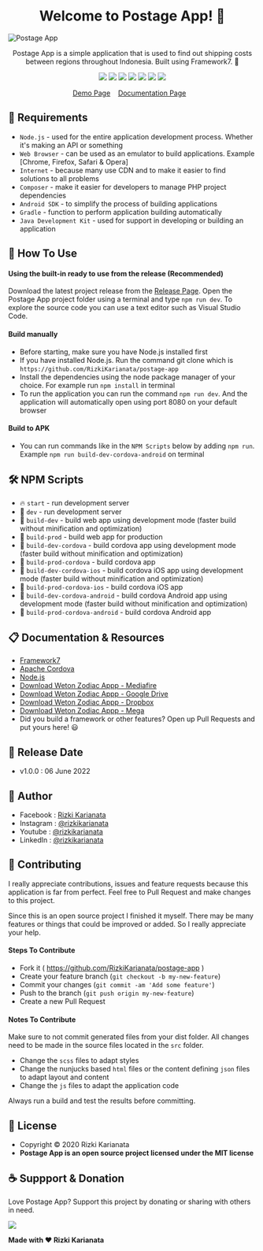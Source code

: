 <h1 align="center">Welcome to Postage App! 👋 </h1>

![Postage App](https://user-images.githubusercontent.com/52366240/172046132-259844ef-a07c-4740-981a-69c19b878bf8.png)

<p align="center">Postage App is a simple application that is used to find out shipping costs between regions throughout Indonesia. Built using Framework7. 💖 </p>

<p align="center">
<img src="https://img.shields.io/github/contributors/RizkiKarianata/postage-app?style=flat-square">
<img src="https://img.shields.io/github/issues/RizkiKarianata/postage-app?style=flat-square">
<img src="https://img.shields.io/github/stars/RizkiKarianata/postage-app?style=flat-square"> 
<img src="https://img.shields.io/github/forks/RizkiKarianata/postage-app?style=flat-square">
<img src="https://img.shields.io/github/last-commit/RizkiKarianata/postage-app.svg?style=flat-square">
<img src="https://img.shields.io/github/languages/code-size/RizkiKarianata/postage-app?style=flat-square">
<img src="https://img.shields.io/github/license/RizkiKarianata/postage-app?style=flat-square">
</p>

<p align="center">
<a href="https://karianata.com/postage-app/demo">Demo Page</a>&nbsp;&nbsp;&nbsp;
<a href="https://karianata.com/postage-app/docs">Documentation Page</a>&nbsp;&nbsp;&nbsp;
</p>

## 💾 Requirements

* `Node.js` - used for the entire application development process. Whether it's making an API or something
* `Web Browser` - can be used as an emulator to build applications. Example [Chrome, Firefox, Safari & Opera]
* `Internet` - because many use CDN and to make it easier to find solutions to all problems
* `Composer` - make it easier for developers to manage PHP project dependencies
* `Android SDK` - to simplify the process of building applications
* `Gradle` - function to perform application building automatically
* `Java Development Kit` - used for support in developing or building an application

## 🎯 How To Use

#### Using the built-in ready to use from the release (Recommended)

Download the latest project release from the [Release Page](https://github.com/RizkiKarianata/postage-app "Release Page"). Open the Postage App project folder using a terminal and type `npm run dev`. To explore the source code you can use a text editor such as Visual Studio Code.

#### Build manually

* Before starting, make sure you have Node.js installed first
* If you have installed Node.js. Run the command git clone which is `https://github.com/RizkiKarianata/postage-app`
* Install the dependencies using the node package manager of your choice. For example run `npm install` in terminal
* To run the application you can run the command `npm run dev`. And the application will automatically open using port 8080 on your default browser

#### Build to APK

* You can run commands like in the `NPM Scripts` below by adding `npm run`. Example `npm run build-dev-cordova-android` on terminal

## 🛠 NPM Scripts

* 🔥 `start` - run development server
* 🔧 `dev` - run development server
* 🔧 `build-dev` - build web app using development mode (faster build without minification and optimization)
* 🔧 `build-prod` - build web app for production
* 📱 `build-dev-cordova` - build cordova app using development mode (faster build without minification and optimization)
* 📱 `build-prod-cordova` - build cordova app
* 📱 `build-dev-cordova-ios` - build cordova iOS app using development mode (faster build without minification and optimization)
* 📱 `build-prod-cordova-ios` - build cordova iOS app
* 📱 `build-dev-cordova-android` - build cordova Android app using development mode (faster build without minification and optimization)
* 📱 `build-prod-cordova-android` - build cordova Android app

## 📋 Documentation & Resources

* [Framework7](https://framework7.io/)
* [Apache Cordova](https://cordova.apache.org/)
* [Node.js](https://nodejs.org/en/)
* [Download Weton Zodiac Appp - Mediafire](https://www.mediafire.com/file/ihkflhz2gdaez6a/ZodiakWeton-F7.apk/file)
* [Download Weton Zodiac Appp - Google Drive](https://drive.google.com/file/d/1u8p724srXma_LiUjEzMIVAhuu9bR34kg/view?usp=sharing)
* [Download Weton Zodiac Appp - Dropbox](https://www.dropbox.com/s/ylplqhdnoeow27y/ZodiakWeton-F7.apk?dl=0)
* [Download Weton Zodiac Appp - Mega](https://mega.nz/file/2YoR3aDD#lWXonZo9bGP0XjPtXC4wOMj3ESWrMzVPE-zsrjaZaR8)
* Did you build a framework or other features? Open up Pull Requests and put yours here! 😃

## 📆 Release Date

* v1.0.0 : 06 June 2022

## 🧑 Author

* Facebook : <a href="https://www.facebook.com/rizky.slankers.3386"> Rizki Karianata</a>
* Instagram : <a href="https://www.instagram.com/rizkikarianata"> @rizkikarianata</a>
* Youtube : <a href="https://www.youtube.com/channel/UCwhkJwsq6swJrerdP0tixJA"> @rizkikarianata</a>
* LinkedIn :  <a href="https://www.linkedin.com/in/rizkikarianata"> @rizkikarianata</a>

## 🤝 Contributing

<p>I really appreciate contributions, issues and feature requests because this application is far from perfect. Feel free to Pull Request and make changes to this project.</p>
<p>Since this is an open source project I finished it myself. There may be many features or things that could be improved or added. So I really appreciate your help.</p>

#### Steps To Contribute

* Fork it ( https://github.com/RizkiKarianata/postage-app )
* Create your feature branch (`git checkout -b my-new-feature`)
* Commit your changes (`git commit -am 'Add some feature'`)
* Push to the branch (`git push origin my-new-feature`)
* Create a new Pull Request

#### Notes To Contribute

Make sure to not commit generated files from your dist folder. All changes need to be made in the source files located in the `src` folder.

* Change the `scss` files to adapt styles
* Change the nunjucks based `html` files or the content defining `json` files to adapt layout and content
* Change the `js` files to adapt the application code

Always run a build and test the results before committing.

## 📝 License

* Copyright © 2020 Rizki Karianata
* **Postage App is an open source project licensed under the MIT license**

## ☕️ Suppport & Donation

Love Postage App? Support this project by donating or sharing with others in need.

<a href="https://www.buymeacoffee.com/rizkikarianata"><img src="https://img.shields.io/badge/Buy_Me_A_Coffee-FFDD00?style=for-the-badge&logo=buy-me-a-coffee&logoColor=black"/> </a>

**Made with ❤️ Rizki Karianata**
